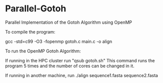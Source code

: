# Parallel-Gotoh

Parallel Implementation of the Gotoh Algorithm using OpenMP

To compile the program:

gcc -std=c99 -O3 -fopenmp gotoh.c main.c -o align

To run the OpenMP Gotoh Algorithm:

If running in the HPC cluster run "qsub gotoh.sh"
	This command runs the program 5 times and the number of cores can be changed in it.

If running in another machine, run
	./align sequence1.fasta sequence2.fasta